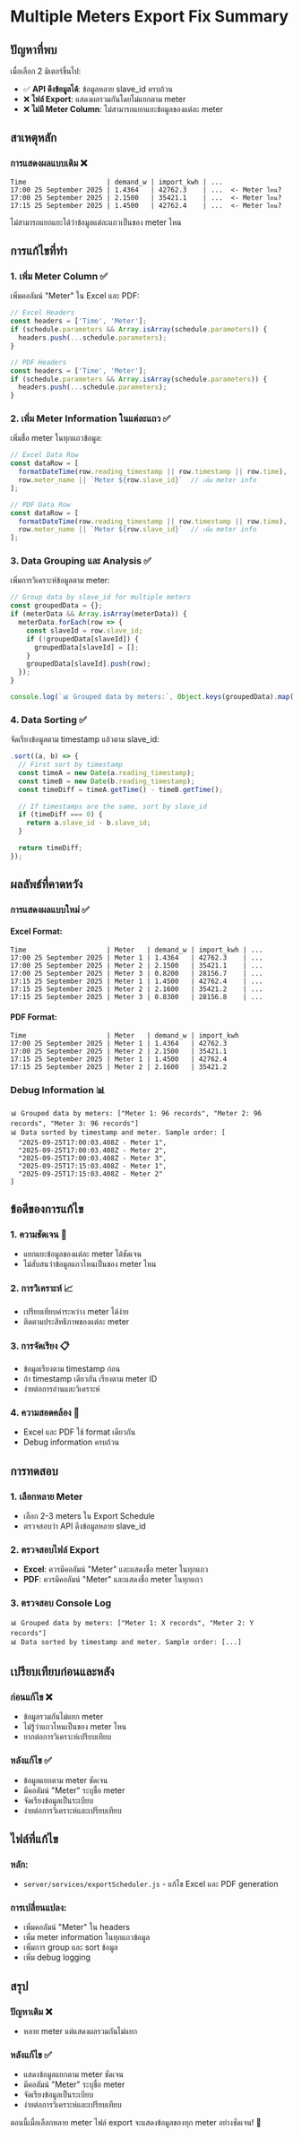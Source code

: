 # Multiple Meters Export Fix Summary

## ปัญหาที่พบ
เมื่อเลือก 2 มิเตอร์ขึ้นไป:
- ✅ **API ดึงข้อมูลได้**: ข้อมูลหลาย slave_id ครบถ้วน
- ❌ **ไฟล์ Export**: แสดงผลรวมกันโดยไม่แยกตาม meter
- ❌ **ไม่มี Meter Column**: ไม่สามารถแยกแยะข้อมูลของแต่ละ meter

## สาเหตุหลัก

### **การแสดงผลแบบเดิม** ❌
```
Time                    | demand_w | import_kwh | ...
17:00 25 September 2025 | 1.4364   | 42762.3    | ...  <- Meter ไหน?
17:00 25 September 2025 | 2.1500   | 35421.1    | ...  <- Meter ไหน?
17:15 25 September 2025 | 1.4500   | 42762.4    | ...  <- Meter ไหน?
```

ไม่สามารถแยกแยะได้ว่าข้อมูลแต่ละแถวเป็นของ meter ไหน

## การแก้ไขที่ทำ

### 1. **เพิ่ม Meter Column** ✅
เพิ่มคอลัมน์ "Meter" ใน Excel และ PDF:

```javascript
// Excel Headers
const headers = ['Time', 'Meter'];
if (schedule.parameters && Array.isArray(schedule.parameters)) {
  headers.push(...schedule.parameters);
}

// PDF Headers  
const headers = ['Time', 'Meter'];
if (schedule.parameters && Array.isArray(schedule.parameters)) {
  headers.push(...schedule.parameters);
}
```

### 2. **เพิ่ม Meter Information ในแต่ละแถว** ✅
เพิ่มชื่อ meter ในทุกแถวข้อมูล:

```javascript
// Excel Data Row
const dataRow = [
  formatDateTime(row.reading_timestamp || row.timestamp || row.time),
  row.meter_name || `Meter ${row.slave_id}`  // เพิ่ม meter info
];

// PDF Data Row
const dataRow = [
  formatDateTime(row.reading_timestamp || row.timestamp || row.time),
  row.meter_name || `Meter ${row.slave_id}`  // เพิ่ม meter info
];
```

### 3. **Data Grouping และ Analysis** ✅
เพิ่มการวิเคราะห์ข้อมูลตาม meter:

```javascript
// Group data by slave_id for multiple meters
const groupedData = {};
if (meterData && Array.isArray(meterData)) {
  meterData.forEach(row => {
    const slaveId = row.slave_id;
    if (!groupedData[slaveId]) {
      groupedData[slaveId] = [];
    }
    groupedData[slaveId].push(row);
  });
}

console.log(`📊 Grouped data by meters:`, Object.keys(groupedData).map(id => `Meter ${id}: ${groupedData[id].length} records`));
```

### 4. **Data Sorting** ✅
จัดเรียงข้อมูลตาม timestamp แล้วตาม slave_id:

```javascript
.sort((a, b) => {
  // First sort by timestamp
  const timeA = new Date(a.reading_timestamp);
  const timeB = new Date(b.reading_timestamp);
  const timeDiff = timeA.getTime() - timeB.getTime();
  
  // If timestamps are the same, sort by slave_id
  if (timeDiff === 0) {
    return a.slave_id - b.slave_id;
  }
  
  return timeDiff;
});
```

## ผลลัพธ์ที่คาดหวัง

### **การแสดงผลแบบใหม่** ✅

#### **Excel Format**:
```
Time                    | Meter   | demand_w | import_kwh | ...
17:00 25 September 2025 | Meter 1 | 1.4364   | 42762.3    | ...
17:00 25 September 2025 | Meter 2 | 2.1500   | 35421.1    | ...
17:00 25 September 2025 | Meter 3 | 0.8200   | 28156.7    | ...
17:15 25 September 2025 | Meter 1 | 1.4500   | 42762.4    | ...
17:15 25 September 2025 | Meter 2 | 2.1600   | 35421.2    | ...
17:15 25 September 2025 | Meter 3 | 0.8300   | 28156.8    | ...
```

#### **PDF Format**:
```
Time                    | Meter   | demand_w | import_kwh
17:00 25 September 2025 | Meter 1 | 1.4364   | 42762.3
17:00 25 September 2025 | Meter 2 | 2.1500   | 35421.1
17:15 25 September 2025 | Meter 1 | 1.4500   | 42762.4
17:15 25 September 2025 | Meter 2 | 2.1600   | 35421.2
```

### **Debug Information** 📊
```
📊 Grouped data by meters: ["Meter 1: 96 records", "Meter 2: 96 records", "Meter 3: 96 records"]
📊 Data sorted by timestamp and meter. Sample order: [
  "2025-09-25T17:00:03.408Z - Meter 1",
  "2025-09-25T17:00:03.408Z - Meter 2", 
  "2025-09-25T17:00:03.408Z - Meter 3",
  "2025-09-25T17:15:03.408Z - Meter 1",
  "2025-09-25T17:15:03.408Z - Meter 2"
]
```

## ข้อดีของการแก้ไข

### **1. ความชัดเจน** 🎯
- แยกแยะข้อมูลของแต่ละ meter ได้ชัดเจน
- ไม่สับสนว่าข้อมูลแถวไหนเป็นของ meter ไหน

### **2. การวิเคราะห์** 📈
- เปรียบเทียบค่าระหว่าง meter ได้ง่าย
- ติดตามประสิทธิภาพของแต่ละ meter

### **3. การจัดเรียง** 📋
- ข้อมูลเรียงตาม timestamp ก่อน
- ถ้า timestamp เดียวกัน เรียงตาม meter ID
- ง่ายต่อการอ่านและวิเคราะห์

### **4. ความสอดคล้อง** 🔄
- Excel และ PDF ใช้ format เดียวกัน
- Debug information ครบถ้วน

## การทดสอบ

### **1. เลือกหลาย Meter**
- เลือก 2-3 meters ใน Export Schedule
- ตรวจสอบว่า API ดึงข้อมูลหลาย slave_id

### **2. ตรวจสอบไฟล์ Export**
- **Excel**: ควรมีคอลัมน์ "Meter" และแสดงชื่อ meter ในทุกแถว
- **PDF**: ควรมีคอลัมน์ "Meter" และแสดงชื่อ meter ในทุกแถว

### **3. ตรวจสอบ Console Log**
```
📊 Grouped data by meters: ["Meter 1: X records", "Meter 2: Y records"]
📊 Data sorted by timestamp and meter. Sample order: [...]
```

## เปรียบเทียบก่อนและหลัง

### **ก่อนแก้ไข** ❌
- ข้อมูลรวมกันไม่แยก meter
- ไม่รู้ว่าแถวไหนเป็นของ meter ไหน
- ยากต่อการวิเคราะห์เปรียบเทียบ

### **หลังแก้ไข** ✅
- ข้อมูลแยกตาม meter ชัดเจน
- มีคอลัมน์ "Meter" ระบุชื่อ meter
- จัดเรียงข้อมูลเป็นระเบียบ
- ง่ายต่อการวิเคราะห์และเปรียบเทียบ

## ไฟล์ที่แก้ไข

### **หลัก**:
- `server/services/exportScheduler.js` - แก้ไข Excel และ PDF generation

### **การเปลี่ยนแปลง**:
- เพิ่มคอลัมน์ "Meter" ใน headers
- เพิ่ม meter information ในทุกแถวข้อมูล
- เพิ่มการ group และ sort ข้อมูล
- เพิ่ม debug logging

## สรุป

### **ปัญหาเดิม** ❌
- หลาย meter แต่แสดงผลรวมกันไม่แยก

### **หลังแก้ไข** ✅
- แสดงข้อมูลแยกตาม meter ชัดเจน
- มีคอลัมน์ "Meter" ระบุชื่อ meter
- จัดเรียงข้อมูลเป็นระเบียบ
- ง่ายต่อการวิเคราะห์และเปรียบเทียบ

ตอนนี้เมื่อเลือกหลาย meter ไฟล์ export จะแสดงข้อมูลของทุก meter อย่างชัดเจน! 🎉
